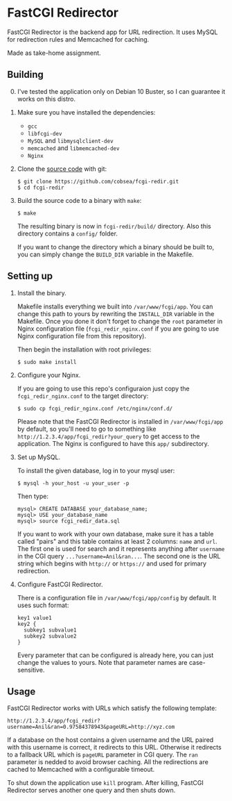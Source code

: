 # FastCGI Redirector
FastCGI Redirector is the backend app for URL redirection. It uses MySQL for redirection rules and Memcached for caching.

Made as take-home assignment.

## Building

0. I've tested the application only on Debian 10 Buster, so I can guarantee it works on this distro.

1. Make sure you have installed the dependencies:

    * `gcc`
    * `libfcgi-dev`
    * `MySQL` and `libmysqlclient-dev`
    * `memcached` and `libmemcached-dev`
    * `Nginx`

1. Clone the [source code] with git:
    ```
    $ git clone https://github.com/cobsea/fcgi-redir.git
    $ cd fcgi-redir
    ```

    [source code]: https://github.com/cobsea/fcgi-redir

1. Build the source code to a binary with `make`:
    ```
    $ make
    ```
    The resulting binary is now in `fcgi-redir/build/` directory. Also this directory contains a `config/` folder.

    If you want to change the directory which a binary should be built to, you can simply change the `BUILD_DIR` variable in the Makefile.

## Setting up

1. Install the binary. 
    
    Makefile installs everything we built into `/var/www/fcgi/app`. You can change this path to yours by rewriting the `INSTALL_DIR` variable in the Makefile. Once you done it don't forget to change the `root` parameter in Nginx configuration file (`fcgi_redir_nginx.conf` if you are going to use Nginx configuration file from this repository).

    Then begin the installation with root privileges:
    ```
    $ sudo make install
    ```

1. Configure your Nginx.

    If you are going to use this repo's configuraion just copy the `fcgi_redir_nginx.conf` to the target directory:
    ```
    $ sudo cp fcgi_redir_nginx.conf /etc/nginx/conf.d/
    ```

    Please note that the FastCGI Redirector is installed in `/var/www/fcgi/app` by default, so you'll need to go to something like `http://1.2.3.4/app/fcgi_redir?your_query` to get access to the application. The Nginx is configured to have this `app/` subdirectory.

1. Set up MySQL.

    To install the given database, log in to your mysql user:
    ```
    $ mysql -h your_host -u your_user -p
    ```
    Then type:
    ```
    mysql> CREATE DATABASE your_database_name;
    mysql> USE your_database_name
    mysql> source fcgi_redir_data.sql
    ```
    If you want to work with your own database, make sure it has a table called "pairs" and this table contains at least 2 columns: `name` and `url`. The first one is used for search and it represents anything after `username` in the CGI query `...?username=Anil&ran...`. The second one is the URL string which begins with `http://` or `https://` and used for primary redirection.

1. Configure FastCGI Redirector.

    There is a configuration file in `/var/www/fcgi/app/config` by default. It uses such format:
    ```
    key1 value1
    key2 {
      subkey1 subvalue1
      subkey2 subvalue2
    }
    ```

    Every parameter that can be configured is already here, you can just change the values to yours. Note that parameter names are case-sensitive.

## Usage

FastCGI Redirector works with URLs which satisfy the following template:
```
http://1.2.3.4/app/fcgi_redir?username=Anil&ran=0.97584378943&pageURL=http://xyz.com
```

If a database on the host contains a given username and the URL paired with this username is correct, it redirects to this URL. Otherwise it redirects to a fallback URL which is `pageURL` parameter in CGI query. The `ran` parameter is nedded to avoid browser caching. All the redirections are cached to Memcached with a configurable timeout.

To shut down the application use `kill` program. After killing, FastCGI Redirector serves another one query and then shuts down.
